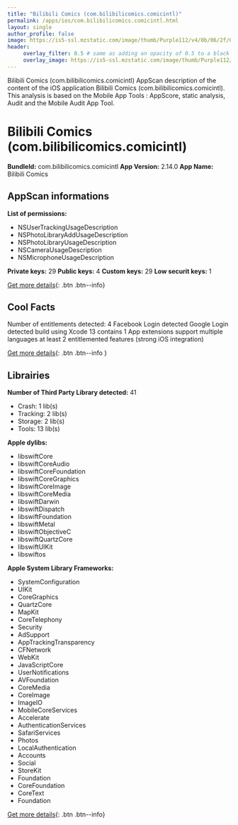 ```yaml
---
title: "Bilibili Comics (com.bilibilicomics.comicintl)"
permalink: /apps/ios/com.bilibilicomics.comicintl.html
layout: single
author_profile: false
image: https://is5-ssl.mzstatic.com/image/thumb/Purple112/v4/0b/06/2f/0b062ff3-23ef-ac08-bce3-84e575902c2d/AppIcon-0-0-1x_U007emarketing-0-0-0-5-0-0-sRGB-0-0-0-GLES2_U002c0-512MB-85-220-0-0.png/512x512bb.jpg
header: 
     overlay_filter: 0.5 # same as adding an opacity of 0.5 to a black background
     overlay_image: https://is5-ssl.mzstatic.com/image/thumb/Purple112/v4/0b/06/2f/0b062ff3-23ef-ac08-bce3-84e575902c2d/AppIcon-0-0-1x_U007emarketing-0-0-0-5-0-0-sRGB-0-0-0-GLES2_U002c0-512MB-85-220-0-0.png/512x512bb.jpg
---
```

Bilibili Comics (com.bilibilicomics.comicintl) AppScan description of the content of the iOS application Bilibili Comics (com.bilibilicomics.comicintl). This analysis is based on the Mobile App Tools : AppScore, static analysis, Audit and the Mobile Audit App Tool.

# Bilibili Comics (com.bilibilicomics.comicintl)

**BundleId:** com.bilibilicomics.comicintl
**App Version:** 2.14.0
**App Name:** Bilibili Comics


## AppScan informations 

**List of permissions:** 
- NSUserTrackingUsageDescription
- NSPhotoLibraryAddUsageDescription
- NSPhotoLibraryUsageDescription
- NSCameraUsageDescription
- NSMicrophoneUsageDescription
  
  
**Private keys:** 29
**Public keys:** 4
**Custom keys:** 29
**Low securit keys:** 1
  
[Get more details](/pricing.html){: .btn .btn--info}

## Cool Facts

Number of entitlements detected: 4
Facebook Login detected
Google Login detected
build using Xcode 13
contains 1 App extensions
support multiple languages
at least 2 entitlemented features (strong iOS integration)
  
[Get more details](/pricing.html){: .btn .btn--info }

## Librairies 
**Number of Third Party Library detected:** 41
- Crash: 1 lib(s)
- Tracking: 2 lib(s)
- Storage: 2 lib(s)
- Tools: 13 lib(s)


**Apple dylibs:**
- libswiftCore
- libswiftCoreAudio
- libswiftCoreFoundation
- libswiftCoreGraphics
- libswiftCoreImage
- libswiftCoreMedia
- libswiftDarwin
- libswiftDispatch
- libswiftFoundation
- libswiftMetal
- libswiftObjectiveC
- libswiftQuartzCore
- libswiftUIKit
- libswiftos


**Apple System Library Frameworks:**
- SystemConfiguration
- UIKit
- CoreGraphics
- QuartzCore
- MapKit
- CoreTelephony
- Security
- AdSupport
- AppTrackingTransparency
- CFNetwork
- WebKit
- JavaScriptCore
- UserNotifications
- AVFoundation
- CoreMedia
- CoreImage
- ImageIO
- MobileCoreServices
- Accelerate
- AuthenticationServices
- SafariServices
- Photos
- LocalAuthentication
- Accounts
- Social
- StoreKit
- Foundation
- CoreFoundation
- CoreText
- Foundation


  
[Get more details](/pricing.html){: .btn .btn--info}

